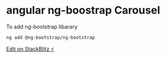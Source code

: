 # angular ng-boostrap Carousel

To add ng-bootstrap libarary

`ng add @ng-bootstrap/ng-bootstrap`


[Edit on StackBlitz ⚡️](https://stackblitz.com/edit/angular-ivy-tgn5ps)